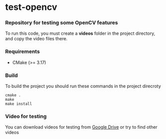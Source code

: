 # test-opencv
### Repository for testing some OpenCV features

To run this code, you must create a __videos__ folder in the project directory, and copy the video files there.

### Requirements
* CMake (>= 3.17)

### Build
To build the project you should run these commands in the project direcroty
 
``` 
cmake .
make      
make install
```

### Video for testing
You can download videos for testing from [Google Drive](https://drive.google.com/drive/folders/1QCvw9fufMj6-7IXwzUx7f9iFnBar6hsE?usp=sharing) or try to find other videos
